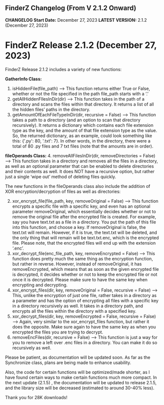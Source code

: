 ## FinderZ Changelog (From V 2.1.2 Onward)

**CHANGELOG Start Date:** December 27, 2023
**LATEST VERSION:** 2.1.2 (December 27, 2023)


# **FinderZ Release 2.1.2 (December 27, 2023)**

FinderZ Release 2.1.2 includes a variety of new functions:

**GatherInfo Class:**
1. isHiddenFile(file_path) —> This function returns either True or False, whether or not the file specified in the path file_path starts with a ‘.’
2. getAllHiddenFIlesInDir(dir) —> This function takes in the path of a directory and scans the files within that directory. It returns a list of all the hidden files’ paths in the directory.
3. getAmountOfEachFileTypeInDir(dir, recursive = False) —> This function takes a path to a directory (and an option to scan that directory recursively). It returns a dictionary which contains each file extension type as the key, and the amount of that file extension type as the value. So, the returned dictionary, as an example, could look something like this: {'.py': 80, '.txt': 7}. In other words, in the directory, there were a total of 80 .py files and 7 txt files (note that the amounts are in order).

**fileOperands Class:**
4. removeAllFilesInDir(dir, removeDirectories = False) —> This function takes in a directory and removes all the files in a directory, as well as an optional parameter that can be enabled to delete directories and their contents as well. It does NOT have a recursive option, but rather just a single ‘wipe out’ method of deleting files quickly.


The new functions in the fileOperands class also include the addition of XOR encryption/decryption of files as well as directories:


2. xor_encrypt_file(file_path, key, removeOriginal = False) —> This function encrypts a specific file with a specific key, and even has an optional parameter removeOriginal, which essentially decides whether or not to remove the original file after the encrypted file is created. For example, say you have text.txt as a file in a directory. You put the path of this file into this function, and choose a key. If removeOriginal is false, the text.txt will remain. However, if it is true, the text.txt will be deleted, and the only thing that will remain will be text.txt.enc, which is the encrypted file. Please note, that the encrypted files will end up with the extension ‘.enc’.
3. xor_decrypt_file(enc_file_path, key, removeEncrypted = False) —> This function does pretty much the same thing as the encryption function, but rather in reverse. However, instead of removeOriginal, it has removeEncrypted, which means that as soon as the given encrypted file is decrypted, it decides whether or not to keep the encrypted file or not once it is decrypted. Please make sure to have the same key when encrypting and decrypting.
4. xor_encrypt_files(dir, key, removeOriginal = False, recursive = False) —> This, unlike the encryption of just one file, rather takes in a directory as a parameter and has the option of encrypting all files with a specific key in a directory recursively as well. It takes in a directory path, and encrypts all the files within the directory with a specified key.
5. xor_decrypt_files(dir, key, removeEncrypted = False, recursive = False) —> Again, very similar to the xor_encrypt_files function, but rather it does the opposite. Make sure again to have the same key as when you encrypted the files you are trying to decrypt.
6. removeEncFiles(dir, recursive = False) —> This function is just a way for you to remove a left over .enc files in a directory. You can make it do so recursively as well.

Please be patient, as documentation will be updated soon. As far as the Synchronize class, plans are being made to enhance usability. 

Also, the code for certain functions will be optimized/made shorter, as I have found certain ways to make certain functions much more compact. In the next update (2.1.5) , the documentation will be updated to release 2.1.5, and the library size will be decreased (estimated to around 30-40% less).

Thank you for 28K downloads!
